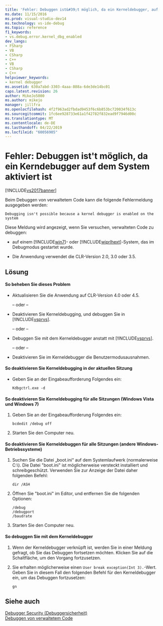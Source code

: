 ```yaml
---
title: 'Fehler: Debuggen ist&#39;t möglich, da ein Kerneldebugger, auf dem System aktiviert ist | Microsoft-Dokumentation'
ms.date: 11/15/2016
ms.prod: visual-studio-dev14
ms.technology: vs-ide-debug
ms.topic: reference
f1_keywords:
- vs.debug.error.kernel_dbg_enabled
dev_langs:
- FSharp
- VB
- CSharp
- C++
- VB
- CSharp
- C++
helpviewer_keywords:
- kernel debugger
ms.assetid: 630a7abd-3303-4aaa-888a-6de3de14bc01
caps.latest.revision: 26
author: MikeJo5000
ms.author: mikejo
manager: jillfra
ms.openlocfilehash: 4f2f963ad2fbdad9453f6c6b853bc720034f613c
ms.sourcegitcommit: 1fc6ee928733e61a1f42782f832ead9f7946d00c
ms.translationtype: MT
ms.contentlocale: de-DE
ms.lasthandoff: 04/22/2019
ms.locfileid: "60056905"
---
```

# <a name="error-debugging-isn39t-possible-because-a-kernel-debugger-is-enabled-on-the-system"></a>Fehler: Debuggen ist&#39;t möglich, da ein Kerndebugger auf dem System aktiviert ist
[!INCLUDE[vs2017banner](../includes/vs2017banner.md)]

Beim Debuggen von verwaltetem Code kann die folgende Fehlermeldung ausgegeben werden:  
  
```  
Debugging isn't possible because a kernel debugger is enabled on the system  
```  
  
 Diese Meldung wird angezeigt, wenn Sie versuchen, verwalteten Code zu debuggen:  
  
- auf einem [!INCLUDE[win7](../includes/win7-md.md)]- oder [!INCLUDE[wiprlhext](../includes/wiprlhext-md.md)]-System, das im Debugmodus gestartet wurde.  
  
- Die Anwendung verwendet die CLR-Version 2.0, 3.0 oder 3.5.  
  
## <a name="solution"></a>Lösung  
  
#### <a name="to-fix-this-problem"></a>So beheben Sie dieses Problem  
  
- Aktualisieren Sie die Anwendung auf CLR-Version 4.0 oder 4.5.  
  
     – oder –  
  
- Deaktivieren Sie Kerneldebugging, und debuggen Sie in [!INCLUDE[vsprvs](../includes/vsprvs-md.md)].  
  
     – oder –  
  
- Debuggen Sie mit dem Kerneldebugger anstatt mit [!INCLUDE[vsprvs](../includes/vsprvs-md.md)].  
  
     – oder –  
  
- Deaktivieren Sie im Kerneldebugger die Benutzermodusausnahmen.  
  
#### <a name="to-disable-kernel-debugging-in-the-current-session"></a>So deaktivieren Sie Kerneldebugging in der aktuellen Sitzung  
  
- Geben Sie an der Eingabeaufforderung Folgendes ein:  
  
    ```  
    Kdbgctrl.exe -d  
    ```  
  
#### <a name="to-disable-kernel-debugging-for-all-sessions-windows-vista-and-windows-7"></a>So deaktivieren Sie Kerneldebugging für alle Sitzungen (Windows Vista und Windows 7)  
  
1. Geben Sie an der Eingabeaufforderung Folgendes ein:  
  
    ```  
    bcdedit /debug off   
    ```  
  
2. Starten Sie den Computer neu.  
  
#### <a name="to-disable-kernel-debugging-for-all-sessions-other-windows-operating-systems"></a>So deaktivieren Sie Kerneldebuggen für alle Sitzungen (andere Windows-Betriebssysteme)  
  
1. Suchen Sie die Datei „boot.ini“ auf dem Systemlaufwerk (normalerweise C:\\). Die Datei "boot.ini" ist möglicherweise versteckt installiert und schreibgeschützt. Verwenden Sie zur Anzeige der Datei daher folgenden Befehl:  
  
    ```  
    dir /ASH  
    ```  
  
2. Öffnen Sie "boot.ini" im Editor, und entfernen Sie die folgenden Optionen:  
  
    ```  
    /debug  
    /debugport  
    /baudrate  
    ```  
  
3. Starten Sie den Computer neu.  
  
#### <a name="to-debug-with-the-kernel-debugger"></a>So debuggen Sie mit dem Kerneldebugger  
  
1. Wenn der Kerneldebugger verknüpft ist, werden Sie in einer Meldung gefragt, ob Sie das Debuggen fortsetzen möchten. Klicken Sie auf die Schaltfläche, um den Vorgang fortzusetzen.  
  
2. Sie erhalten möglicherweise einen `User break exception(Int 3).`-Wert. Geben Sie in diesem Fall den folgenden Befehl für den Kerneldebugger ein, um das Debuggen fortzusetzen:  
  
     `gn`  
  
## <a name="see-also"></a>Siehe auch  
 [Debugger Security (Debuggersicherheit)](../debugger/debugger-security.md)   
 [Debuggen von verwaltetem Code](../debugger/debugging-managed-code.md)
